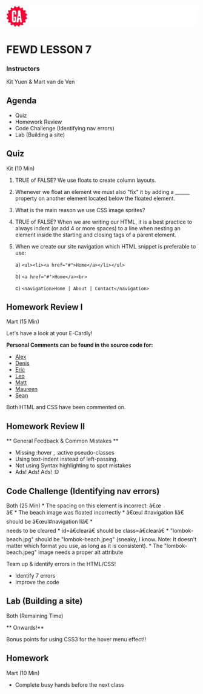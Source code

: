 ![General Assembly](assets/images/ga.png)

# FEWD LESSON 7

### Instructors
Kit Yuen & Mart van de Ven 



## Agenda

* Quiz
* Homework Review
* Code Challenge (Identifying nav errors)
* Lab (Building a site)



## Quiz
<aside class="notes">Kit (10 Min)</aside>

1. TRUE of FALSE? We use floats to create column layouts. 

1. Whenever we float an element we must also "fix" it by adding a ______ property on another element located below the floated element.

1. What is the main reason we use CSS image sprites? 

1. TRUE of FALSE? When we are writing our HTML, it is a best practice to always indent (or add 4 or more spaces) to a line when nesting an element inside the starting and closing tags of a parent element.

1. When we create our site navigation which HTML snippet is preferable to use:

      a) `<ul><li><a href="#">Home</a></li></ul>`

      b) `<a href="#">Home</a><br>`

      c) `<navigation>Home | About | Contact</navigation>`



## Homework Review I
<aside class="notes">Mart (15 Min)</aside>

Let's have a look at your E-Cardly!

**Personal Comments can be found in the source code for:**

* [Alex](http://studio.generalassemb.ly/HK/FEWD1/Mart/Mart/lesson7/feedback/Alex/)
* [Denis](http://studio.generalassemb.ly/HK/FEWD1/Mart/Mart/lesson7/feedback/Denis/)
* [Eric](http://studio.generalassemb.ly/HK/FEWD1/Mart/Mart/lesson7/feedback/Eric/)
* [Leo](http://studio.generalassemb.ly/HK/FEWD1/Mart/Mart/lesson7/feedback/Leo/)
* [Matt](http://studio.generalassemb.ly/HK/FEWD1/Mart/Mart/lesson7/feedback/Matt/)
* [Maureen](http://studio.generalassemb.ly/HK/FEWD1/Mart/Mart/lesson7/feedback/Maureen/)
* [Sean](http://studio.generalassemb.ly/HK/FEWD1/Mart/Mart/lesson7/feedback/Sean/)

Both HTML and CSS have been commented on.



## Homework Review II
<aside class="notes"></aside>

** General Feedback & Common Mistakes **

* Missing :hover , :active pseudo-classes
* Using text-indent instead of left-passing.
* Not using Syntax highlighting to spot mistakes
* Ads! Ads! Ads! :D



## Code Challenge (Identifying nav errors)
<aside class="notes">Both (25 Min)
* The spacing on this element is incorrect: â€œ<div id= " container">â€
* The beach image was floated incorrectly
* â€œul #navigation liâ€ should be â€œul#navigation liâ€
* <div id="nav"> needs to be cleared
* id=â€clearâ€ should be class=â€clearâ€
* "lombok-beach.jpg" should be "lombok-beach.jpeg" (sneaky, I know. Note: It doesn't matter which format you use, as long as it is consistent).
* The "lombok-beach.jpeg" image needs a proper alt attribute
</aside>

Team up & identify errors in the HTML/CSS! 

* Identify 7 errors
* Improve the code
 



## Lab (Building a site)
<aside class="notes">Both (Remaining Time)</aside>

** Onwards!**

Bonus points for using CSS3 for the hover menu effect!! 



## Homework
<aside class="notes">Mart (10 Min)</aside>

* Complete busy hands before the next class


